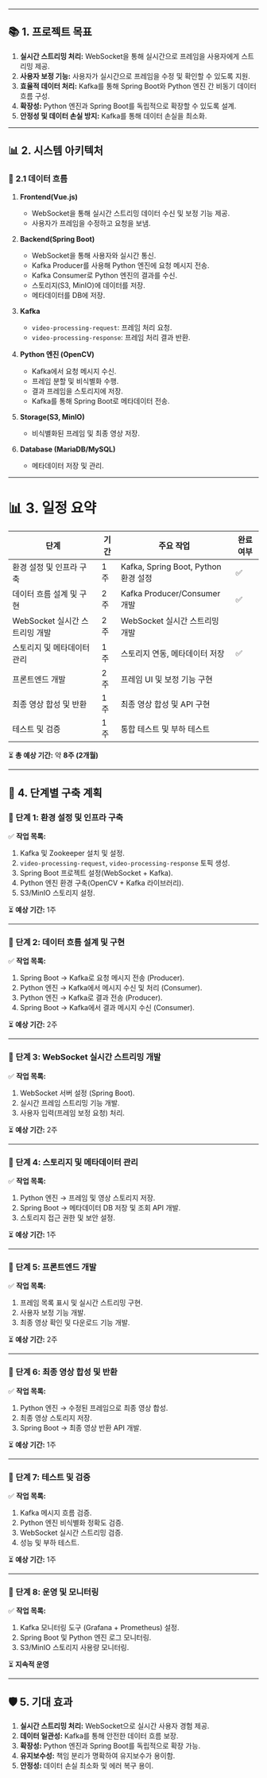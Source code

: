 
---

## 📚 **1. 프로젝트 목표**

1. **실시간 스트리밍 처리:** WebSocket을 통해 실시간으로 프레임을 사용자에게 스트리밍 제공.
2. **사용자 보정 기능:** 사용자가 실시간으로 프레임을 수정 및 확인할 수 있도록 지원.
3. **효율적 데이터 처리:** Kafka를 통해 Spring Boot와 Python 엔진 간 비동기 데이터 흐름 구성.
4. **확장성:** Python 엔진과 Spring Boot를 독립적으로 확장할 수 있도록 설계.
5. **안정성 및 데이터 손실 방지:** Kafka를 통해 데이터 손실을 최소화.

---

## 📊 **2. 시스템 아키텍처**

### 🎯 **2.1 데이터 흐름**
1. **Frontend(Vue.js)**
    
    - WebSocket을 통해 실시간 스트리밍 데이터 수신 및 보정 기능 제공.
    - 사용자가 프레임을 수정하고 요청을 보냄.
2. **Backend(Spring Boot)**
    
    - WebSocket을 통해 사용자와 실시간 통신.
    - Kafka Producer를 사용해 Python 엔진에 요청 메시지 전송.
    - Kafka Consumer로 Python 엔진의 결과를 수신.
    - 스토리지(S3, MinIO)에 데이터를 저장.
    - 메타데이터를 DB에 저장.
3. **Kafka**
    
    - `video-processing-request`: 프레임 처리 요청.
    - `video-processing-response`: 프레임 처리 결과 반환.
4. **Python 엔진 (OpenCV)**
    
    - Kafka에서 요청 메시지 수신.
    - 프레임 분할 및 비식별화 수행.
    - 결과 프레임을 스토리지에 저장.
    - Kafka를 통해 Spring Boot로 메타데이터 전송.
5. **Storage(S3, MinIO)**
    
    - 비식별화된 프레임 및 최종 영상 저장.
6. **Database (MariaDB/MySQL)**
    
    - 메타데이터 저장 및 관리.

---

# 📊 **3. 일정 요약**

| **단계**                | **기간** | **주요 작업**                        | 완료여부 |
| --------------------- | ------ | -------------------------------- | ---- |
| 환경 설정 및 인프라 구축        | 1주     | Kafka, Spring Boot, Python 환경 설정 | ✅    |
| 데이터 흐름 설계 및 구현        | 2주     | Kafka Producer/Consumer 개발       | ✅    |
| WebSocket 실시간 스트리밍 개발 | 2주     | WebSocket 실시간 스트리밍 개발            |      |
| 스토리지 및 메타데이터 관리       | 1주     | 스토리지 연동, 메타데이터 저장                | ✅    |
| 프론트엔드 개발              | 2주     | 프레임 UI 및 보정 기능 구현                |      |
| 최종 영상 합성 및 반환         | 1주     | 최종 영상 합성 및 API 구현                |      |
| 테스트 및 검증              | 1주     | 통합 테스트 및 부하 테스트                  |      |

⏳ **총 예상 기간:** 약 **8주 (2개월)**

---
## 📆 **4. 단계별 구축 계획**

### 🚦 **단계 1: 환경 설정 및 인프라 구축**

✅ **작업 목록:**
1. Kafka 및 Zookeeper 설치 및 설정.
2. `video-processing-request`, `video-processing-response` 토픽 생성.
3. Spring Boot 프로젝트 설정(WebSocket + Kafka).
4. Python 엔진 환경 구축(OpenCV + Kafka 라이브러리).
5. S3/MinIO 스토리지 설정.

⏳ **예상 기간:** 1주

---

### 🚦 **단계 2: 데이터 흐름 설계 및 구현**

✅ **작업 목록:**
1. Spring Boot → Kafka로 요청 메시지 전송 (Producer).
2. Python 엔진 → Kafka에서 메시지 수신 및 처리 (Consumer).
3. Python 엔진 → Kafka로 결과 전송 (Producer).
4. Spring Boot → Kafka에서 결과 메시지 수신 (Consumer).

⏳ **예상 기간:** 2주

---

### 🚦 **단계 3: WebSocket 실시간 스트리밍 개발**

✅ **작업 목록:**
1. WebSocket 서버 설정 (Spring Boot).
2. 실시간 프레임 스트리밍 기능 개발.
3. 사용자 입력(프레임 보정 요청) 처리.

⏳ **예상 기간:** 2주

---

### 🚦 **단계 4: 스토리지 및 메타데이터 관리**

✅ **작업 목록:**
1. Python 엔진 → 프레임 및 영상 스토리지 저장.
2. Spring Boot → 메타데이터 DB 저장 및 조회 API 개발.
3. 스토리지 접근 권한 및 보안 설정.

⏳ **예상 기간:** 1주

---

### 🚦 **단계 5: 프론트엔드 개발**

✅ **작업 목록:**
1. 프레임 목록 표시 및 실시간 스트리밍 구현.
2. 사용자 보정 기능 개발.
3. 최종 영상 확인 및 다운로드 기능 개발.

⏳ **예상 기간:** 2주

---

### 🚦 **단계 6: 최종 영상 합성 및 반환**

✅ **작업 목록:**
1. Python 엔진 → 수정된 프레임으로 최종 영상 합성.
2. 최종 영상 스토리지 저장.
3. Spring Boot → 최종 영상 반환 API 개발.

⏳ **예상 기간:** 1주

---

### 🚦 **단계 7: 테스트 및 검증**

✅ **작업 목록:**
1. Kafka 메시지 흐름 검증.
2. Python 엔진 비식별화 정확도 검증.
3. WebSocket 실시간 스트리밍 검증.
4. 성능 및 부하 테스트.

⏳ **예상 기간:** 1주

---

### 🚦 **단계 8: 운영 및 모니터링**

✅ **작업 목록:**
1. Kafka 모니터링 도구 (Grafana + Prometheus) 설정.
2. Spring Boot 및 Python 엔진 로그 모니터링.
3. S3/MinIO 스토리지 사용량 모니터링.

⏳ **지속적 운영**

---

## 🛡️ **5. 기대 효과**
1. **실시간 스트리밍 처리:** WebSocket으로 실시간 사용자 경험 제공.
2. **데이터 일관성:** Kafka를 통해 안전한 데이터 흐름 보장.
3. **확장성:** Python 엔진과 Spring Boot를 독립적으로 확장 가능.
4. **유지보수성:** 책임 분리가 명확하여 유지보수가 용이함.
5. **안정성:** 데이터 손실 최소화 및 에러 복구 용이.

